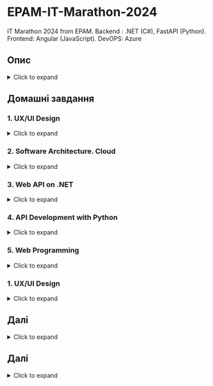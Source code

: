 # EPAM-IT-Marathon-2024
IT Marathon 2024 from EPAM.  Backend : .NET (C#), FastAPI (Python). Frontend: Angular (JavaScript). DevOPS: Azure

## Опис
<details>
  <summary>Click to expand</summary>
  
![зображення](https://github.com/user-attachments/assets/bed21e23-67b9-423b-b1ee-99d3720097fd)

Онлайн-воркшопи заплановані кожного робочого дня з 23.09 по 04.10 (крім 1.10), початок о 17:00, тривалість — приблизно по 2 години. Один день — один напрям. Трансляція та всі записи будуть доступні до перегляду на YouTube. Зберігайте розклад ;) 

✍️ Участь в ІТ-Марафоні передбачає, що після деяких тем у вас будуть домашні завдання. Результати виконання ми будемо збирати через форми опитування. Після аналізу відповідей ми надамо загальні рекомендації в цьому чаті. 

Після прослуховування всіх воркшопів у вас буде дві опції: 

  1️⃣ Закінчення Марафону через реалізацію проєкту (передбачає отримання диплому про успішне проходження на 60 годин).
  
  2️⃣ Закінчення Марафону через успішне складання фінального тесту (передбачає отримання диплому про успішне завершення на 40 годин). 

  🔗 Посилання на ваш проєкт, а також посилання на репозиторій потрібно буде надати через форму тесту — для цього в опитуванні будуть передбачені відповідні питання. Результат технічного тесту буде відправлено вам на пошту одразу після його проходження. Для отримання диплому про завершення треба набрати 60% або вище. Самі дипломи будуть відправлені трохи пізніше. 

 📌 Правила проходження тесту: 
 
  🔹Кількість спроб: ОДНА❗️
  
  🔹Тип питань: Закриті питання з варіантами відповідей (на основі інформації з воркшопів) 
  
  🔹Кількість питань: 25 
  
  🔹Час: 60 хвилин 

 📌 Вимоги до проєкту: 
   
  🔹Унікальне посилання на ваш веб-додаток. 
  
  🔹Унікальне посилання на репозиторій із вихідним кодом. 
  
  🔹Проєкт розміщено у хмарі. 
  
  🔹Тема проєкту відповідає темі марафону. 
  
  🔹Можна використовувати будь-які мови програмування. 

Ми оберемо найкращі проєкти та покажемо їх на фінальній зустрічі, а також на авторів найцікавіших робіт чекають приємні призи від EPAM Campus! 🎁

</details>


## Домашні завдання 

### 1. UX/UI Design
<details>
  <summary>Click to expand</summary>
  
![зображення](https://github.com/user-attachments/assets/eaaff3b0-41ad-4677-883b-fe8de60716da)

#### Завдання
  Створіть сторінку 🐶 тваринки для нашого проєкту. 
  
*Вимоги*: 
- Використовуйте компоненти
- Використовуйте Auto layout 
- Використовуйте існуючі шрифти та кольори, щоб ваш дизайн був консистентним.

🖼 Приклади екранів: [Figma file](https://www.figma.com/design/n3NerFxT8TyGzlosEbbE0e/homework_it_marathon?node-id=0-1&node-type=canvas&t=vzkuVaX8Li0OGC23-0)

  #### Рішення:

  [Figma file](https://www.figma.com/design/Vo3844B2pQXppfY6OGp45f/homework_it_marathon-(lexxai)?node-id=0-1&t=93DZnEBqlmfCGQ4s-1)
  
</details>

### 2. Software Architecture. Cloud
<details>
<summary>Click to expand</summary>

![зображення](https://github.com/user-attachments/assets/572b5c41-cfdc-4afa-8917-f59a9919a9a2)

#### Завдання:

1. Створити та налаштувати Azure-акаунт.
2. Ознайомитися з сервісами:
   
- 📌Azure [Web App](https://azure.microsoft.com/en-us/products/app-service/webhttps://azure.microsoft.com/en-us/products/app-service/web)
- 📌Azure [Storage Account](https://learn.microsoft.com/en-us/azure/storage/common/storage-account-overview)
- 📌Azure [DevOps](https://azure.microsoft.com/en-us/products/devops)
- 📌Azure [Mysql Flexible Server](https://learn.microsoft.com/en-us/azure/mysql/flexible-server/overview) 

#### Рішення:

![зображення](https://github.com/user-attachments/assets/6ee23e24-98ee-4301-b731-acad0ec1291d)
</details>


### 3. Web API on .NET

<details>
<summary>Click to expand</summary>

![зображення](https://github.com/user-attachments/assets/21b1015e-9da6-4854-a6bb-d08201e42c64)

#### Завдання:

Реалізувати REST endpoint отримання оголошень з фільтруванням, сортуванням і посторінковим завантаженням. 
 
В ProposalsController реалізувати метод: 
```csharp
   public async Task<ActionResult<DataPage<ProposalDto>>> GetAllProposals( 
       FromQuery(Name = "$top") int? top, 
       FromQuery(Name = "$skip") int? skip, 
       FromQuery(Name = "$filter") string? filter, 
       FromQuery(Name = "$orderby") string? orderby) 
 ```
Цей метод повинен зчитувати з бази даних оголошення, використовуючи надані параметри: 
- `top` - повертає тільки задану кількість перших записів
- `skip` - пропускає задану кількість записів
- `filter` - фільтрує записи (формат фільтра OData)
- `orderby` - сортує записи (формат сортування OData) 
 
Додатково до цього повинна вираховуватись загальна кількість записів, що проходить фільтр. Це потрібно для вирахування кількості сторінок посторінкового завантаження. 

#### Рішення:
[https://github.com/lexxai/it-marathon-v4-net-workshop](https://github.com/lexxai/it-marathon-v4-net-workshop/tree/dev?tab=readme-ov-file#%D1%80%D0%B5%D0%B0%D0%BB%D1%96%D0%B7%D0%B0%D1%86%D1%96%D1%8F)

![зображення](https://github.com/user-attachments/assets/b426df76-5b7c-468a-902d-d32263fde0da)

</details>

### 4. API Development with Python
<details>
<summary>Click to expand</summary>
  
![зображення](https://github.com/user-attachments/assets/e20988a5-adf0-44ad-9f36-554b58b5cfb3)

  
#### Завдання:
Сконфігурувати та розробити механізм логування подій для чинного функціоналу авторизації в додатку Pet World. 

Треба зробити так, щоб кожен запит до нашого мікросервісу потрапляв у текстовий файл, а також мав в собі час, який витрачено на виконання запиту.

#### Рішення:

[https://github.com/lexxai/EPAM-2024-petworld-python](https://github.com/lexxai/EPAM-2024-petworld-python?tab=readme-ov-file#homework)

![зображення](https://github.com/user-attachments/assets/5adaaf53-b1e1-47f8-aa24-5160a14f7634)

</details>


### 5. Web Programming
<details>
<summary>Click to expand</summary>
  
![зображення](https://github.com/user-attachments/assets/f7f44258-fadd-4fe0-9b1d-8cdab8962e4f)
  
#### Завдання:
Реалізувати Login сторінку

#### Рішення:

[https://github.com/lexxai/epam-marathon_v4-frontend_homework](https://github.com/lexxai/epam-marathon_v4-frontend_homework?tab=readme-ov-file#home-work)

![зображення](https://github.com/user-attachments/assets/b9142b0e-244b-45b0-8d70-d5ce7c1f502d)

</details>


### 1. UX/UI Design
<details>
<summary>Click to expand</summary>
  
#### Завдання:

#### Рішення:
  
</details>

## Далі
<details>
<summary>Click to expand</summary>
</details>

## Далі
<details>
<summary>Click to expand</summary>
</details>

